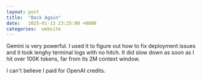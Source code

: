 ```yaml
---
layout: post
title:  "Back Again"
date:   2025-01-13 23:25:00 +0800
categories:  website
---
```


Gemini is very powerful. I used it to figure out how to fix deployment issues and it took lenghy terminal logs with no hitch. It did slow down as soon as I hit over 100K tokens, far from its 2M context window.

I can't believe I paid for OpenAI credits.